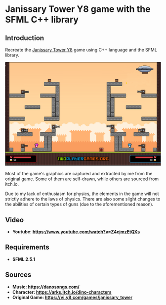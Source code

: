 # Janissary Tower Y8 game with the SFML C++ library

## Introduction

Recreate the [Janissary Tower Y8](https://vi.y8.com/games/janissary_tower) game using C++ language and the SFML library.

<img src="anh/intro.png" alt="drawing" width="800"/>

Most of the game's graphics are captured and extracted by me from the original game. Some of them are self-drawn, while others are sourced from itch.io.

Due to my lack of enthusiasm for physics, the elements in the game will not strictly adhere to the laws of physics. There are also some slight changes to the abilities of certain types of guns (due to the aforementioned reason).

## Video

* **Youtube: https://www.youtube.com/watch?v=Z4cjmzEtQXs**
  
## Requirements

* **SFML 2.5.1**

## Sources

* **Music: https://danosongs.com/**
* **Character:  https://arks.itch.io/dino-characters**
* **Original Game: https://vi.y8.com/games/janissary_tower**
